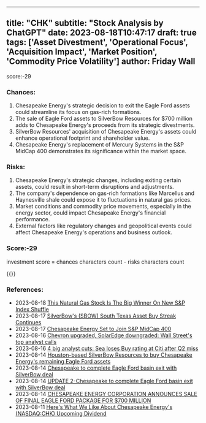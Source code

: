 
---
title: "CHK"
subtitle: "Stock Analysis by ChatGPT"
date: 2023-08-18T10:47:17
draft: true
tags: ['Asset Divestment', 'Operational Focus', 'Acquisition Impact', 'Market Position', 'Commodity Price Volatility']
author: Friday Wall
---

score:-29
### Chances:
1. Chesapeake Energy's strategic decision to exit the Eagle Ford assets could streamline its focus on gas-rich formations.
2. The sale of Eagle Ford assets to SilverBow Resources for $700 million adds to Chesapeake Energy's proceeds from its strategic divestments.
3. SilverBow Resources' acquisition of Chesapeake Energy's assets could enhance operational footprint and shareholder value.
4. Chesapeake Energy's replacement of Mercury Systems in the S&P MidCap 400 demonstrates its significance within the market space.
### Risks:
1. Chesapeake Energy's strategic changes, including exiting certain assets, could result in short-term disruptions and adjustments.
2. The company's dependence on gas-rich formations like Marcellus and Haynesville shale could expose it to fluctuations in natural gas prices.
3. Market conditions and commodity price movements, especially in the energy sector, could impact Chesapeake Energy's financial performance.
4. External factors like regulatory changes and geopolitical events could affect Chesapeake Energy's operations and business outlook.
### Score:-29
investment score = chances characters count - risks characters count

{{<tradingview symbol="NASDAQ:CHK">}}
### References:
- 2023-08-18 [This Natural Gas Stock Is The Big Winner On New S&P Index Shuffle](https://finance.yahoo.com/m/7fe8d019-f48d-3698-b64e-6e7754faeed9/this-natural-gas-stock-is-the.html?.tsrc=rss)
- 2023-08-17 [SilverBow's (SBOW) South Texas Asset Buy Streak Continues](https://finance.yahoo.com/news/silverbows-sbow-south-texas-asset-122600953.html?.tsrc=rss)
- 2023-08-17 [Chesapeake Energy Set to Join S&P MidCap 400](https://finance.yahoo.com/news/chesapeake-energy-set-join-p-221900357.html?.tsrc=rss)
- 2023-08-16 [Chevron upgraded, SolarEdge downgraded: Wall Street's top analyst calls](https://finance.yahoo.com/news/chevron-upgraded-solaredge-downgraded-wall-140008886.html?.tsrc=rss)
- 2023-08-16 [4 big analyst cuts: Sea loses Buy rating at Citi after Q2 miss](https://finance.yahoo.com/news/4-big-analyst-cuts-sea-064305663.html?.tsrc=rss)
- 2023-08-14 [Houston-based SilverBow Resources to buy Chesapeake Energy's remaining Eagle Ford assets](https://finance.yahoo.com/m/3ae81aeb-8cd5-3053-8def-2435c787547c/houston-based-silverbow.html?.tsrc=rss)
- 2023-08-14 [Chesapeake to complete Eagle Ford basin exit with SilverBow deal](https://finance.yahoo.com/news/chesapeake-exit-eagle-ford-basin-103407878.html?.tsrc=rss)
- 2023-08-14 [UPDATE 2-Chesapeake to complete Eagle Ford basin exit with SilverBow deal](https://finance.yahoo.com/news/1-chesapeake-exit-eagle-ford-103206177.html?.tsrc=rss)
- 2023-08-14 [CHESAPEAKE ENERGY CORPORATION ANNOUNCES SALE OF FINAL EAGLE FORD PACKAGE FOR $700 MILLION](https://finance.yahoo.com/news/chesapeake-energy-corporation-announces-sale-101500891.html?.tsrc=rss)
- 2023-08-11 [Here's What We Like About Chesapeake Energy's (NASDAQ:CHK) Upcoming Dividend](https://finance.yahoo.com/news/heres-chesapeake-energys-nasdaq-chk-100425140.html?.tsrc=rss)


                
